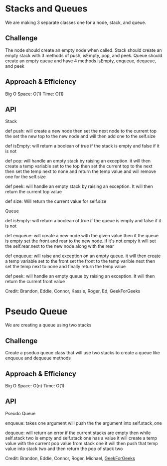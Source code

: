 # Stacks and Queues
<!-- Short summary or background information -->
We are making 3 separate classes one for a node, stack, and queue.

## Challenge
<!-- Description of the challenge -->
The node should create an empty node when called. Stack should create an empty stack with 3 methods of push, isEmpty, pop, and peek. Queue should create an empty queue and have 4 methods isEmpty, enqueue, dequeue, and peek
## Approach & Efficiency
<!-- What approach did you take? Why? What is the Big O space/time for this approach? -->

Big O
Space: O(1)
Time: O(1)

## API
<!-- Description of each method publicly available to your Stack and Queue-->

Stack

def push: will create a new node then set the next node to the current top the set the new top to the new node and will then add one to the self.size

def isEmpty: will return a boolean of true if the stack is empty and false if it is not

def pop: will handle an empty stack by raising an exception. it will then create a temp variable set to the top then set the current top to the next then set the temp next to none and return the temp value and will remove one for the self.size

def peek: will handle an empty stack by raising an exception. It will then return the current top value

def size: Will return the current value for self.size

Queue

def isEmpty: will return a boolean of true if the queue is empty and false if it is not

def enqueue: will create a new node with the given value then if the queue is empty set the front and rear to the new node. If it's not empty it will set the self.rear.next to the new node along with the rear

def enqueue: will raise and exception on an empty queue. it will then create a temp variable set to the front set the front to the temp varible next then set the temp next to none and finally return the temp value

def peek: will handle an empty queue by raising an exception. It will then return the current front value

Credit:
Brandon, Eddie, Connor, Kassie, Roger, Ed, GeekForGeeks

# Pseudo Queue
<!-- Short summary or background information -->
We are creating a queue using two stacks

## Challenge
<!-- Description of the challenge -->
Create a pseduo queue class that will use two stacks to create a queue like enqueue and dequeue methods
## Approach & Efficiency
<!-- What approach did you take? Why? What is the Big O space/time for this approach? -->

Big O
Space: O(n)
Time: O(1)

## API
<!-- Description of each method publicly available to your Stack and Queue-->

Pseudo Queue

enqueue: takes one argument will push the the argument into self.stack_one

dequeue: will return an error if the current stacks are empty then while self.stack two is empty and self.stack one has a value it will create a temp value with the current pop value from stack one it will then push that temp value into stack two and then return the pop of stack two 


Credit:
Brandon, Eddie, Connor, Roger, Michael, [GeekForGeeks](https://www.geeksforgeeks.org/queue-using-stacks/)
